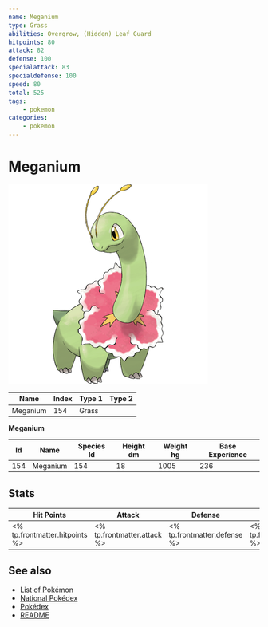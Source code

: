 ```yaml
---
name: Meganium
type: Grass
abilities: Overgrow, (Hidden) Leaf Guard
hitpoints: 80
attack: 82
defense: 100
specialattack: 83
specialdefense: 100
speed: 80
total: 525
tags:
    - pokemon
categories:
    - pokemon
---
```


# Meganium


![Meganium](images/154.png)

| **Name** | **Index** | **Type 1** | **Type 2** |
|----|----|----|----|
| Meganium | 154 | Grass  |  |

**Meganium** 




| **Id** | **Name** | **Species Id** | **Height dm** | **Weight hg** | **Base Experience** |
|--------|----------|----------------|------------|------------|---------------------|
| 154 | Meganium | 154 | 18 | 1005 | 236 |



## Stats

| **Hit Points** | **Attack** | **Defense** | **Special Attack** | **Special Defense** | **Speed** | **Total** |
|----------------|------------|-------------|--------------------|---------------------|-----------|-----------|
| <% tp.frontmatter.hitpoints %> | <% tp.frontmatter.attack %> | <% tp.frontmatter.defense %> | <% tp.frontmatter.specialattack %> | <% tp.frontmatter.specialdefense %> | <% tp.frontmatter.speed %> | <% tp.frontmatter.total %> |

## See also

- [List of Pokémon](../pokemon.md)
- [National Pokédex](../national_pokedex.md)
- [Pokédex](../pokedex.md)
- [README](../README.md)
